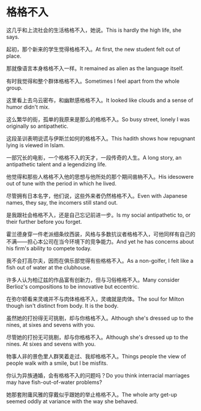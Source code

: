 # 格格不入

<p><span class="chinese">这几乎和上流社会的生活格格不入，她说。</span><span class="english">This is hardly the high life, she says.</span></p>

<p><span class="chinese">起初，那个新来的学生觉得格格不入。</span><span class="english">At first, the new student felt out of place.</span></p>

<p><span class="chinese">那就像语言本身格格不入一样。</span><span class="english">It remained as alien as the language itself.</span></p>

<p><span class="chinese">有时我觉得和整个群体格格不入。</span><span class="english">Sometimes I feel apart from the whole group.</span></p>

<p><span class="chinese">这里看上去乌云密布，和幽默感格格不入。</span><span class="english">It looked like clouds and a sense of humor didn't mix.</span></p>

<p><span class="chinese">这么繁华的街，孤单的我原来是那么的格格不入。</span><span class="english">So busy street, lonely I was originally so antipathetic.</span></p>

<p><span class="chinese">这段圣训表明说谎与伊斯兰如何的格格不入。</span><span class="english">This hadith shows how repugnant lying is viewed in Islam.</span></p>

<p><span class="chinese">一部冗长的电影，一个格格不入的天才，一段传奇的人生。</span><span class="english">A long story, an antipathetic talent and a legendizing life.</span></p>

<p><span class="chinese">他觉得和那些人格格不入他的思想与他所处的那个期间凿枘不入。</span><span class="english">His idesowere out of tune with the period in which he lived.</span></p>

<p><span class="chinese">尽管拥有日本名字，他们说，这些外来者仍然格格不入。</span><span class="english">Even with Japanese names, they say, the incomers still stand out.</span></p>

<p><span class="chinese">是我跟社会格格不入，还是自己忘记前进一步。</span><span class="english">Is my social antipathetic to, or their further before you forget.</span></p>

<p><span class="chinese">霍兰德身穿一件老派细条纹西装，风格与多数抗议者格格不入，可他同样有自己的不满——担心本公司在当今环境下的竞争能力。</span><span class="english">And yet he has concerns about his firm's ability to compete today.</span></p>

<p><span class="chinese">我不会打高尔夫，因而在俱乐部觉得有些格格不入。</span><span class="english">As a non-golfer, I felt like a fish out of water at the clubhouse.</span></p>

<p><span class="chinese">许多人认为柏辽兹的作品富有创新力，但与习俗格格不入。</span><span class="english">Many consider Berlioz's compositions to be innovative but eccentric.</span></p>

<p><span class="chinese">在弥尔顿看来灵魂并不与肉体格格不入，灵魂就是肉体。</span><span class="english">The soul for Milton though isn't distinct from body. It is the body.</span></p>

<p><span class="chinese">虽然她的打扮得无可挑剔，却与你格格不入。</span><span class="english">Although she's dressed up to the nines, at sixes and sevens with you.</span></p>

<p><span class="chinese">尽管她的打扮无可挑剔，却与你格格不入。</span><span class="english">Although she's dressed up to the nines. At sixes and sevens with you.</span></p>

<p><span class="chinese">物事人非的景色里人群笑着走过、我却格格不入。</span><span class="english">Things people the view of people walk with a smile, but I be misfits.</span></p>

<p><span class="chinese">你认为异族通婚，会有格格不入的问题吗？</span><span class="english">Do you think interracial marriages may have fish-out-of-water problems?</span></p>

<p><span class="chinese">她那套附庸风雅的穿戴似乎跟她的举止格格不入。</span><span class="english">The whole arty get-up seemed oddly at variance with the way she behaved.</span></p>

